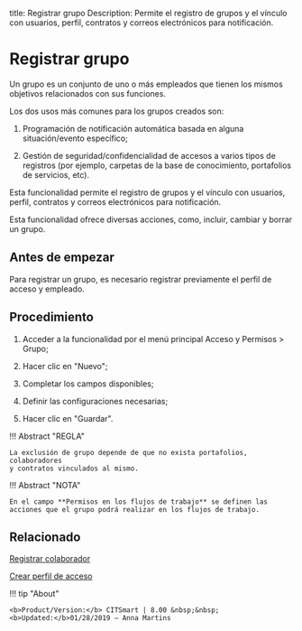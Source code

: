 title: Registrar grupo
Description: Permite el registro de grupos y el vínculo con usuarios, perfil, contratos y correos electrónicos para notificación.
# Registrar grupo


Un grupo es un conjunto de uno o más empleados que tienen los mismos objetivos
relacionados con sus funciones.

Los dos usos más comunes para los grupos creados son:

1.  Programación de notificación automática basada en alguna situación/evento
    específico;

2.  Gestión de seguridad/confidencialidad de accesos a varios tipos de registros
    (por ejemplo, carpetas de la base de conocimiento, portafolios de servicios,
    etc).

Esta funcionalidad permite el registro de grupos y el vínculo con usuarios,
perfil, contratos y correos electrónicos para notificación.

Esta funcionalidad ofrece diversas acciones, como, incluir, cambiar y borrar un
grupo.

Antes de empezar
--------------------

Para registrar un grupo, es necesario registrar previamente el perfil de acceso
y empleado.

Procedimiento
-----------------

1.  Acceder a la funcionalidad por el menú principal Acceso y Permisos \> Grupo;

2.  Hacer clic en "Nuevo";

3.  Completar los campos disponibles;

4.  Definir las configuraciones necesarias;

5.  Hacer clic en "Guardar".


!!! Abstract "REGLA"

    La exclusión de grupo depende de que no exista portafolios, colaboradores
    y contratos vinculados al mismo.

!!! Abstract "NOTA"

    En el campo **Permisos en los flujos de trabajo** se definen las acciones que el grupo podrá realizar en los flujos de trabajo.
    

Relacionado
-----------

[Registrar colaborador](/es-es/citsmart-platform-8/initial-settings/access-settings/user/register-employee.html)

[Crear perfil de acceso](/es-es/citsmart-platform-8/initial-settings/access-settings/profile/create-profile-access.html)


!!! tip "About"

    <b>Product/Version:</b> CITSmart | 8.00 &nbsp;&nbsp;
    <b>Updated:</b>01/28/2019 – Anna Martins

